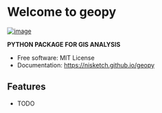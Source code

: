 # Welcome to geopy


[![image](https://img.shields.io/pypi/v/geopy.svg)](https://pypi.python.org/pypi/geopy)


**PYTHON PACKAGE FOR GIS ANALYSIS**


-   Free software: MIT License
-   Documentation: <https://nisketch.github.io/geopy>
    

## Features

-   TODO
